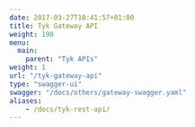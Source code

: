 ```yaml
---
date: 2017-03-27T10:41:57+01:00
title: Tyk Gateway API
weight: 190
menu:
  main:
    parent: "Tyk APIs"
weight: 1
url: "/tyk-gateway-api"
type: "swagger-ui"
swagger: "/docs/others/gateway-swagger.yaml"
aliases:
    - /docs/tyk-rest-api/
---
```

